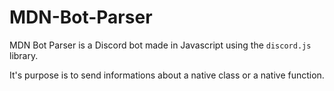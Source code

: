 # MDN-Bot-Parser



MDN Bot Parser is a Discord bot made in Javascript using the `discord.js` library.

It's purpose is to send informations about a native class or a native function.
